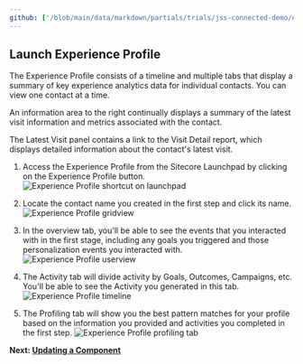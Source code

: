 ```yaml
---
github: ['/blob/main/data/markdown/partials/trials/jss-connected-demo/exploring-sitecore/launch-xprofile.md']
---
```

## Launch Experience Profile

The Experience Profile consists of a timeline and multiple tabs that display a summary of key experience analytics data for individual contacts. You can view one contact at a time.

An information area to the right continually displays a summary of the latest visit information and metrics associated with the contact.

The Latest Visit panel contains a link to the Visit Detail report, which displays detailed information about the contact's latest visit.

1. Access the Experience Profile from the Sitecore Launchpad by clicking on the Experience Profile button.
![Experience Profile shortcut on launchpad](https://mss-p-006-delivery.sitecorecontenthub.cloud/api/public/content/ddab0a663ee140dfa6a635a1045211e8?v=3c49d9eb)

2. Locate the contact name you created in the first step and click its name.
![Experience Profile gridview](https://mss-p-006-delivery.sitecorecontenthub.cloud/api/public/content/0f610258ce0c4e9ea39e0b5c3fa15197?v=f7470523)

3. In the overview tab, you'll be able to see the events that you interacted with in the first stage, including any goals you triggered and those personalization events you interacted with.
![Experience Profile userview](https://mss-p-006-delivery.sitecorecontenthub.cloud/api/public/content/6a0135e5c44b4f67bc4ea29d0989a03d?v=bbba8012)

4. The Activity tab will divide activity by Goals, Outcomes, Campaigns, etc. You'll be able to see the Activity you generated in this tab.
![Experience Profile timeline](https://mss-p-006-delivery.sitecorecontenthub.cloud/api/public/content/0846564f83b24091adc2b6fe21cbc25d?v=d9cfdc27)

5. The Profiling tab will show you the best pattern matches for your profile based on the information you provided and activities you completed in the first step.
![Experience Profile profiling tab](https://mss-p-006-delivery.sitecorecontenthub.cloud/api/public/content/8fc2108e04b548e79210aa45c505aa77?v=b2f323c4)

**Next: [Updating a Component](/trials/jss-connected-demo/exploring-code/updating-component)**
